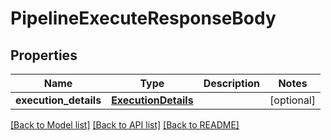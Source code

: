 # PipelineExecuteResponseBody

## Properties
Name | Type | Description | Notes
------------ | ------------- | ------------- | -------------
**execution_details** | [**ExecutionDetails**](ExecutionDetails.md) |  | [optional] 

[[Back to Model list]](../README.md#documentation-for-models) [[Back to API list]](../README.md#documentation-for-api-endpoints) [[Back to README]](../README.md)


